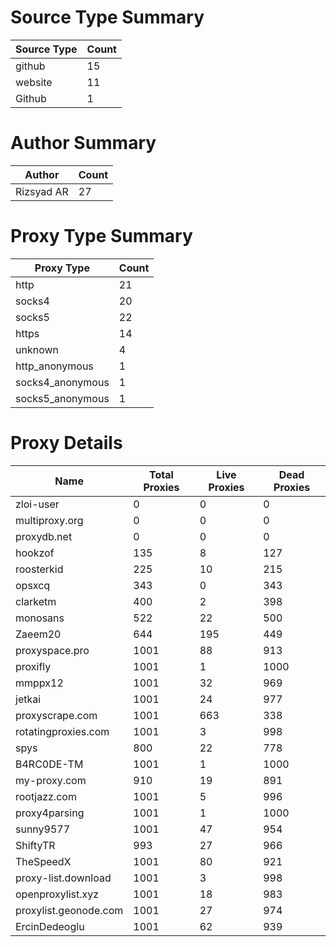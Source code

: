 # Source Type Summary

| Source Type | Count |
|-------------|-------|
| github | 15 |
| website | 11 |
| Github | 1 |


# Author Summary

| Author | Count |
|--------|-------|
| Rizsyad AR | 27 |


# Proxy Type Summary

| Proxy Type | Count |
|------------|-------|
| http | 21 |
| socks4 | 20 |
| socks5 | 22 |
| https | 14 |
| unknown | 4 |
| http_anonymous | 1 |
| socks4_anonymous | 1 |
| socks5_anonymous | 1 |


# Proxy Details

| Name | Total Proxies | Live Proxies | Dead Proxies |
|------|---------------|--------------|---------------|
| zloi-user | 0 | 0 | 0 |
| multiproxy.org | 0 | 0 | 0 |
| proxydb.net | 0 | 0 | 0 |
| hookzof | 135 | 8 | 127 |
| roosterkid | 225 | 10 | 215 |
| opsxcq | 343 | 0 | 343 |
| clarketm | 400 | 2 | 398 |
| monosans | 522 | 22 | 500 |
| Zaeem20 | 644 | 195 | 449 |
| proxyspace.pro | 1001 | 88 | 913 |
| proxifly | 1001 | 1 | 1000 |
| mmppx12 | 1001 | 32 | 969 |
| jetkai | 1001 | 24 | 977 |
| proxyscrape.com | 1001 | 663 | 338 |
| rotatingproxies.com | 1001 | 3 | 998 |
| spys | 800 | 22 | 778 |
| B4RC0DE-TM | 1001 | 1 | 1000 |
| my-proxy.com | 910 | 19 | 891 |
| rootjazz.com | 1001 | 5 | 996 |
| proxy4parsing | 1001 | 1 | 1000 |
| sunny9577 | 1001 | 47 | 954 |
| ShiftyTR | 993 | 27 | 966 |
| TheSpeedX | 1001 | 80 | 921 |
| proxy-list.download | 1001 | 3 | 998 |
| openproxylist.xyz | 1001 | 18 | 983 |
| proxylist.geonode.com | 1001 | 27 | 974 |
| ErcinDedeoglu | 1001 | 62 | 939 |

